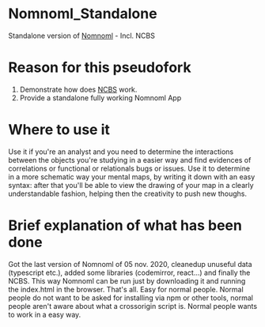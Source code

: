 # Nomnoml_Standalone
Standalone version of [Nomnoml](https://github.com/skanaar/nomnoml) - Incl. NCBS

# Reason for this pseudofork
1. Demonstrate how does [NCBS](https://github.com/trincio/NCBS) work.
2. Provide a standalone fully working Nomnoml App

# Where to use it
Use it if you're an analyst and you need to determine the interactions between the objects you're studying in a easier way and find evidences of correlations or functional or relationals bugs or issues.
Use it to determine in a more schematic way your mental maps, by writing it down with an easy syntax: after that you'll be able to view the drawing of your map in a clearly understandable fashion, helping then the creativity to push new thoughs.


# Brief explanation of what has been done
Got the last version of Nomnoml of 05 nov. 2020, cleanedup unuseful data (typescript etc.), added some libraries (codemirror, react...) and finally the NCBS. This way Nomnoml can be run just by downloading it and running the index.html in the browser. That's all. Easy for normal people. Normal people do not want to be asked for installing via npm or other tools, normal people aren't aware about what a crossorigin script is. Normal people wants to work in a easy way.